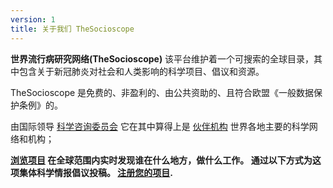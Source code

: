 ```yaml
---
version: 1
title: 关于我们 TheSocioscope
---
```


**世界流行病研究网络(TheSocioscope)** 该平台维护着一个可搜索的全球目录，其中包含关于新冠肺炎对社会和人类影响的科学项目、倡议和资源。

TheSocioscope 是免费的、非盈利的、由公共资助的、且符合欧盟《一般数据保护条例》的。

由国际领导 [科学咨询委员会](/advisory_board) 它在其中算得上是 [伙伴机构](/institutions) 世界各地主要的科学网络和机构；

**[浏览项目](/search) 在全球范围内实时发现谁在什么地方，做什么工作。 通过以下方式为这项集体科学情报倡议投稿。 [注册您的项目](/register).**
